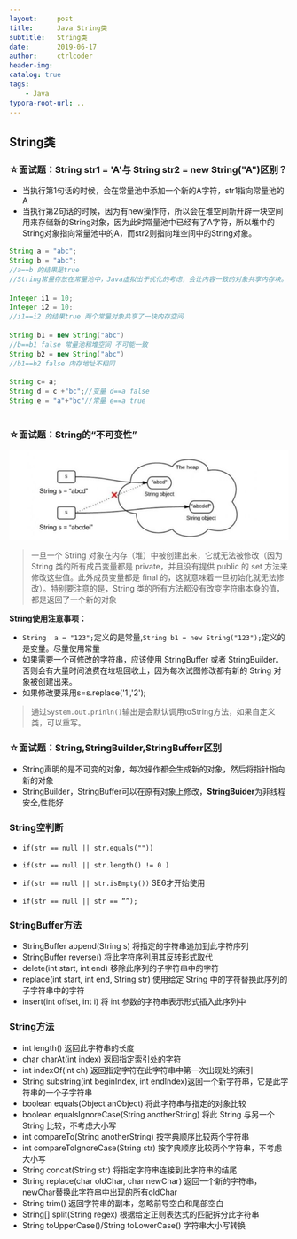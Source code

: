 ```yaml
---
layout:     post
title:      Java String类
subtitle:   String类 
date:       2019-06-17
author:     ctrlcoder
header-img: 
catalog: true
tags:
    - Java
typora-root-url: ..
---
```


## String类

### ☆面试题：String str1 = 'A'与 String str2 = new String("A")区别？

- 当执行第1句话的时候，会在常量池中添加一个新的A字符，str1指向常量池的A
- 当执行第2句话的时候，因为有new操作符，所以会在堆空间新开辟一块空间用来存储新的String对象，因为此时常量池中已经有了A字符，所以堆中的String对象指向常量池中的A，而str2则指向堆空间中的String对象。

```java
String a = "abc";
String b = "abc";
//a==b 的结果是true
//String常量存放在常量池中，Java虚拟出于优化的考虑，会让内容一致的对象共享内存块。

Integer i1 = 10;
Integer i2 = 10;
//i1==i2 的结果true 两个常量对象共享了一块内存空间

String b1 = new String("abc")
//b==b1 false 常量池和堆空间 不可能一致
String b2 = new String("abc")    
//b1==b2 false 内存地址不相同
    
String c= a;
String d = c +"bc";//变量 d==a false
String e = "a"+"bc"//常量 e==a true
    
```

### ☆面试题：String的“不可变性”

![preview](/img/assets_2019/46c03ae5abf6111879423f38375207cc_hd.jpg)

> 一旦一个 String 对象在内存（堆）中被创建出来，它就无法被修改（因为 String 类的所有成员变量都是 private，并且没有提供 public 的 set 方法来修改这些值。此外成员变量都是 final 的，这就意味着一旦初始化就无法修改）。特别要注意的是，String 类的所有方法都没有改变字符串本身的值，都是返回了一个新的对象
>
> 

**String使用注意事项：**

- `String  a = "123";`定义的是常量,`String b1 = new String("123");`定义的是变量。尽量使用常量
- 如果需要一个可修改的字符串，应该使用 StringBuffer 或者 StringBuilder。否则会有大量时间浪费在垃圾回收上，因为每次试图修改都有新的 String 对象被创建出来。
- 如果修改要采用s=s.replace('1','2');



> 通过`System.out.prinln()`输出是会默认调用toString方法，如果自定义类，可以重写。





### ☆面试题：String,StringBuilder,StringBufferr区别
- String声明的是不可变的对象，每次操作都会生成新的对象，然后将指针指向新的对象
- StringBuilder，StringBuffer可以在原有对象上修改，**StringBuider**为非线程安全,性能好




### String空判断

- `if(str == null || str.equals(""))`

- `if(str == null || str.length() != 0 )`

- `if(str == null || str.isEmpty())` SE6才开始使用

- `if(str == null || str == “”);`

  

### StringBuffer方法
- StringBuffer append(String s) 将指定的字符串追加到此字符序列
- StringBuffer reverse() 将此字符序列用其反转形式取代
- delete(int start, int end) 移除此序列的子字符串中的字符
- replace(int start, int end, String str) 使用给定 String 中的字符替换此序列的子字符串中的字符
- insert(int offset, int i) 将 int 参数的字符串表示形式插入此序列中

### String方法
- int length() 返回此字符串的长度
- char charAt(int index) 返回指定索引处的字符
- int indexOf(int ch) 返回指定字符在此字符串中第一次出现处的索引
- String substring(int beginIndex, int endIndex)返回一个新字符串，它是此字符串的一个子字符串
- boolean equals(Object anObject) 将此字符串与指定的对象比较
- boolean equalsIgnoreCase(String anotherString) 将此 String 与另一个 String 比较，不考虑大小写
- int compareTo(String anotherString) 按字典顺序比较两个字符串
- int compareToIgnoreCase(String str) 按字典顺序比较两个字符串，不考虑大小写
- String concat(String str) 将指定字符串连接到此字符串的结尾
- String replace(char oldChar, char newChar) 返回一个新的字符串，newChar替换此字符串中出现的所有oldChar
- String trim() 返回字符串的副本，忽略前导空白和尾部空白
- String[] split(String regex) 根据给定正则表达式的匹配拆分此字符串
- String toUpperCase()/String toLowerCase() 字符串大小写转换

